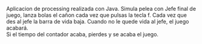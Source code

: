 Aplicacion de processing realizada con Java.
Simula pelea con Jefe final de juego, lanza bolas el cañon cada vez que pulsas la tecla f.
Cada vez que des al jefe la barra de vida baja. Cuando no le quede vida al jefe, el juego acabará.                                                                 
Si el tiempo del contador acaba, pierdes y se acaba el juego.

